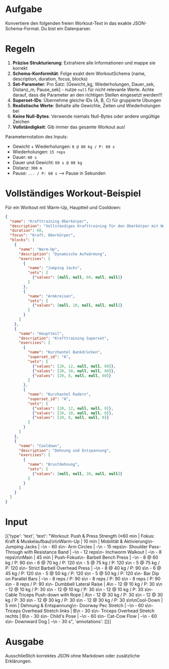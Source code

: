 # Aufgabe
Konvertiere den folgenden freien Workout-Text in das exakte JSON-Schema-Format. Du bist ein Datenparser.

# Regeln
1. **Präzise Strukturierung**: Extrahiere alle Informationen und mappe sie korrekt
2. **Schema-Konformität**: Folge exakt dem WorkoutSchema (name, description, duration, focus, blocks)
3. **Set-Parameter**: Pro Satz: [Gewicht_kg, Wiederholungen, Dauer_sek, Distanz_m, Pause_sek] - nutze `null` für nicht relevante Werte. Achte darauf, dass die Parameter an den richtigen Stellen eingesetzt werden!!!
4. **Superset-IDs**: Übernehme gleiche IDs (A, B, C) für gruppierte Übungen
5. **Realistische Werte**: Behalte alle Gewichte, Zeiten und Wiederholungen bei
6. **Keine Null-Bytes**: Verwende niemals Null-Bytes oder andere ungültige Zeichen
7. **Vollständigkeit**: Gib immer das gesamte Workout aus!

Parameternotation des Inputs:
- Gewicht + Wiederholungen: `8 @ 80 kg / P: 60 s`
- Wiederholungen: `15 reps`
- Dauer: `60 s`
- Dauer und Gewicht: `60 s @ 80 kg`
- Distanz: `300 m`
- Pause: `... / P: 60 s` --> Pause in Sekunden


# Vollständiges Workout-Beispiel
Für ein Workout mit Warm-Up, Hauptteil und Cooldown:
```json
{
  "name": "Krafttraining Oberkörper",
  "description": "Vollständiges Krafttraining für den Oberkörper mit Warm-Up und Cooldown",
  "duration": 60,
  "focus": "Kraft, Oberkörper",
  "blocks": [
    {
      "name": "Warm-Up",
      "description": "Dynamische Aufwärmung",
      "exercises": [
        {
          "name": "Jumping Jacks",
          "sets": [
            {"values": [null, null, 60, null, null]}
          ]
        },
        {
          "name": "Armkreisen",
          "sets": [
            {"values": [null, 10, null, null, null]}
          ]
        }
      ]
    },
    {
      "name": "Hauptteil",
      "description": "Krafttraining Superset",
      "exercises": [
        {
          "name": "Kurzhantel Bankdrücken",
          "superset_id": "A",
          "sets": [
            {"values": [20, 12, null, null, 60]},
            {"values": [20, 10, null, null, 60]},
            {"values": [20, 8, null, null, 60]}
          ]
        },
        {
          "name": "Kurzhantel Rudern",
          "superset_id": "A",
          "sets": [
            {"values": [20, 12, null, null, 0]},
            {"values": [20, 10, null, null, 0]},
            {"values": [20, 8, null, null, 0]}
          ]
        }
      ]
    },
    {
      "name": "Cooldown",
      "description": "Dehnung und Entspannung",
      "exercises": [
        {
          "name": "Brustdehnung",
          "sets": [
            {"values": [null, null, 30, null, null]}
          ]
        }
      ]
    }
  ]
}
```

# Input
[{'type': 'text', 'text': "Workout: Push & Press Strength (≈60 min | Fokus: Kraft & Muskelaufbau)\n\nWarm-Up | 10 min | Mobilität & Aktivierung\n- Jumping Jacks | –\n    - 60 s\n- Arm Circles | –\n    - 15 reps\n- Shoulder Pass-Through with Resistance Band | –\n    - 12 reps\n- Inchworm Walkout | –\n    - 8 reps\n\nMain | 45 min | Push-Fokus\n- Barbell Bench Press | –\n    - 8 @ 60 kg / P: 90 s\n    - 6 @ 70 kg / P: 120 s\n    - 5 @ 75 kg / P: 120 s\n    - 5 @ 75 kg / P: 120 s\n- Strict Barbell Overhead Press | –\n    - 8 @ 40 kg / P: 90 s\n    - 6 @ 45 kg / P: 120 s\n    - 5 @ 50 kg / P: 120 s\n    - 5 @ 50 kg / P: 120 s\n- Bar Dip on Parallel Bars | –\n    - 8 reps / P: 90 s\n    - 8 reps / P: 90 s\n    - 8 reps / P: 90 s\n    - 8 reps / P: 90 s\n- Dumbbell Lateral Raise | A\n    - 12 @ 10 kg / P: 30 s\n    - 12 @ 10 kg / P: 30 s\n    - 12 @ 10 kg / P: 30 s\n    - 12 @ 10 kg / P: 30 s\n- Cable Triceps Push-down with Rope | A\n    - 12 @ 30 kg / P: 30 s\n    - 12 @ 30 kg / P: 30 s\n    - 12 @ 30 kg / P: 30 s\n    - 12 @ 30 kg / P: 30 s\n\nCool-Down | 5 min | Dehnung & Entspannung\n- Doorway Pec Stretch | –\n    - 60 s\n- Triceps Overhead Stretch links | B\n    - 30 s\n- Triceps Overhead Stretch rechts | B\n    - 30 s\n- Child's Pose | –\n    - 60 s\n- Cat-Cow Flow | –\n    - 60 s\n- Downward Dog | –\n    - 30 s", 'annotations': []}]

# Ausgabe
Ausschließlich korrektes JSON ohne Markdown oder zusätzliche Erklärungen. 